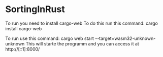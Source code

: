 # SortingInRust

To run you need to install cargo-web
To do this run this command: cargo install cargo-web

To run use this command:  cargo web start --target=wasm32-unknown-unknown
This will starte the programm and you can access it at http://[::1]:8000/
